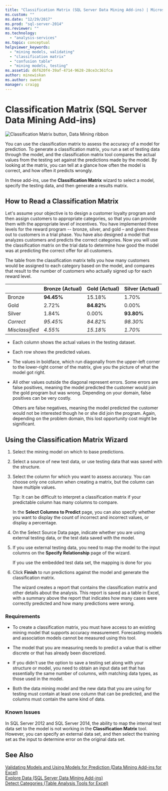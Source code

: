 ```yaml
---
title: "Classification Matrix (SQL Server Data Mining Add-ins) | Microsoft Docs"
ms.custom: ""
ms.date: "12/29/2017"
ms.prod: "sql-server-2014"
ms.reviewer: ""
ms.technology: 
  - "analysis-services"
ms.topic: conceptual
helpviewer_keywords: 
  - "mining models, validating"
  - "classification matrix"
  - "confusion table"
  - "mining models, testing"
ms.assetid: d6f620f4-39af-4714-9628-28ce3c361fca
author: minewiskan
ms.author: owend
manager: craigg
---
```

# Classification Matrix (SQL Server Data Mining Add-ins)
  ![Classification Matrix button, Data Mining ribbon](media/dmc-cmatrix.gif "Classification Matrix button, Data Mining ribbon")  
  
 You can use the classification matrix to assess the accuracy of a model for prediction. To generate a classification matrix, you run a set of testing data through the model, and the classification matrix tool compares the actual values from the testing set against the predictions made by the model. By looking at the matrix, you can tell at a glance how often the model is correct, and how often it predicts wrongly.  
  
 In these add-ins, use the **Classification Matrix** wizard to select a model, specify the testing data, and then generate a results matrix.  
  
## How to Read a Classification Matrix  
 Let's assume your objective is to design a customer loyalty program and then assign customers to appropriate categories, so that you can provide them with the appropriate level of incentives. You have implemented three levels for the reward program -- bronze, silver, and gold – and given these out to customers in a trial phase. You have also designed a model that analyzes customers and predicts the correct categories. Now you will use the classification matrix on the trial data to determine how good the model was at predicting the correct offer for all customers.  
  
 The table from the classification matrix tells you how many customers would be assigned to each category based on the model, and compares that result to the number of customers who actually signed up for each reward level.  
  
||Bronze (Actual)|Gold (Actual)|Silver (Actual)|  
|-|-----------------------|---------------------|-----------------------|  
|Bronze|**94.45%**|15.18%|1.70%|  
|Gold|2.72%|**84.82%**|0.00%|  
|Silver|1.84%|0.00%|**93.80%**|  
|*Correct*|*95.45%*|*84.82%*|*98.30%*|  
|*Misclassified*|*4.55%*|*15.18%*|*1.70%*|  
  
-   Each column shows the actual values in the testing dataset.  
  
-   Each row shows the predicted values.  
  
-   The values in boldface, which run diagonally from the upper-left corner to the lower-right corner of the matrix, give you the picture of what the model got right.  
  
-   All other values outside the diagonal represent errors. Some errors are false positives, meaning the model predicted the customer would join the gold program but was wrong.  Depending on your domain, false positives can be very costly.  
  
     Others are false negatives, meaning the model predicted the customer would not be interested though he or she did join the program. Again, depending on the problem domain, this lost opportunity cost might be significant.  
  
## Using the Classification Matrix Wizard  
  
1.  Select the mining model on which to base predictions.  
  
2.  Select a source of new test data, or use testing data that was saved with the structure.  
  
3.  Select the column for which you want to assess accuracy. You can choose only one column when creating a matrix, but the column can have multiple values.  
  
     Tip: It can be difficult to interpret a classification matrix if your predictable column has many columns to compare.  
  
     In the **Select Columns to Predict** page, you can also specify whether you want to display the count of incorrect and incorrect values, or display a percentage.  
  
4.  On the Select Source Data page, indicate whether you are using external testing data, or the test data saved with the model.  
  
5.  If you use external testing data, you need to map the model to the input columns on the **Specify Relationship** page of the wizard.  
  
     If you use the embedded test data set, the mapping is done for you  
  
6.  Click **Finish** to run predictions against the model and generate the classification matrix.  
  
     The wizard creates a report that contains the classification matrix and other details about the analysis. This report is saved as a table in Excel, with a summary above the report that indicates how many cases were correctly predicted and how many predictions were wrong.  
  
### Requirements  
  
-   To create a classification matrix, you must have access to an existing mining model that supports accuracy measurement. Forecasting models and association models cannot be measured using this tool.  
  
-   The model that you are measuring needs to predict a value that is either discrete or that has already been discretized.  
  
-   If you didn't use the option to save a testing set along with your structure or model, you need to obtain an input data set that has essentially the same number of columns, with matching data types, as those used in the model.  
  
-   Both the data mining model and the new data that you are using for testing must contain at least one column that can be predicted, and the columns must contain the same kind of data.  
  
### Known Issues  
 In SQL Server 2012 and SQL Server 2014, the ability to map the internal test data set to the model is not working in the **Classification Matrix** tool. However, you can specify an external data set, and then select the training set as the input to determine error on the original data set.  
  
## See Also  
 [Validating Models and Using Models for Prediction &#40;Data Mining Add-ins for Excel&#41;](validating-models-and-using-models-for-prediction-data-mining-add-ins-for-excel.md)   
 [Explore Data &#40;SQL Server Data Mining Add-ins&#41;](explore-data-sql-server-data-mining-add-ins.md)   
 [Detect Categories &#40;Table Analysis Tools for Excel&#41;](detect-categories-table-analysis-tools-for-excel.md)  
  
  
